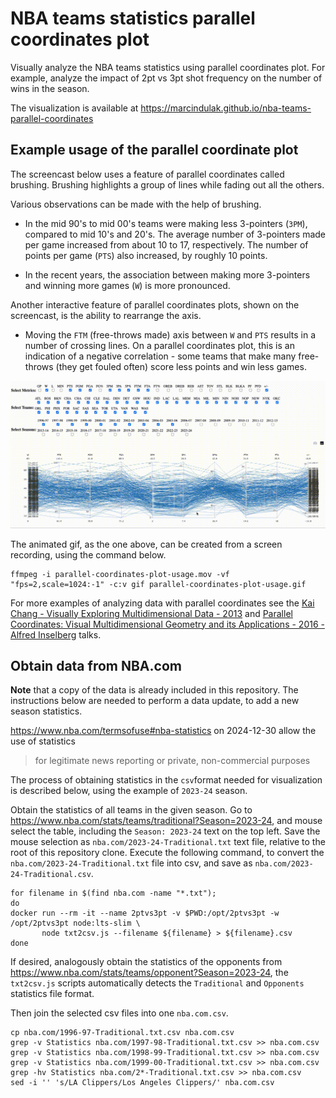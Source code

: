 # NBA teams statistics parallel coordinates plot

Visually analyze the NBA teams statistics using parallel coordinates plot.
For example, analyze the impact of 2pt vs 3pt shot frequency on the number of wins in the season.

The visualization is available at https://marcindulak.github.io/nba-teams-parallel-coordinates

## Example usage of the parallel coordinate plot

The screencast below uses a feature of parallel coordinates called brushing.
Brushing highlights a group of lines while fading out all the others.

Various observations can be made with the help of brushing.

- In the mid 90's to mid 00's teams were making less 3-pointers (`3PM`), compared to mid 10's and 20's.
  The average number of 3-pointers made per game increased from about 10 to 17, respectively.
  The number of points per game (`PTS`) also increased, by roughly 10 points.

- In the recent years, the association between making more 3-pointers and winning more games (`W`) is more pronounced.

Another interactive feature of parallel coordinates plots, shown on the screencast, is the ability to rearrange the axis.

- Moving the `FTM` (free-throws made) axis between `W` and `PTS` results in a number of crossing lines.
  On a parallel coordinates plot, this is an indication of a negative correlation - some teams that make many free-throws (they get fouled often) score less points and win less games.

![parallel-coordinates-plot-usage.git](./parallel-coordinates-plot-usage.gif)

The animated gif, as the one above, can be created from a screen recording, using the command below.

```shell
ffmpeg -i parallel-coordinates-plot-usage.mov -vf "fps=2,scale=1024:-1" -c:v gif parallel-coordinates-plot-usage.gif
```

For more examples of analyzing data with parallel coordinates see the
[Kai Chang - Visually Exploring Multidimensional Data - 2013](https://www.youtube.com/watch?v=ypc7Ul9LkxA)
and
[Parallel Coordinates: Visual Multidimensional Geometry and its Applications - 2016 - Alfred Inselberg](https://www.youtube.com/watch?v=aTkzWEB14Lo) talks.

## Obtain data from NBA.com

**Note** that a copy of the data is already included in this repository.
The instructions below are needed to perform a data update, to add a new season statistics.

https://www.nba.com/termsofuse#nba-statistics on 2024-12-30 allow the use of statistics

> for legitimate news reporting or private, non-commercial purposes

The process of obtaining statistics in the `csv`format needed for visualization is described below,
using the example of `2023-24` season.

Obtain the statistics of all teams in the given season.
Go to https://www.nba.com/stats/teams/traditional?Season=2023-24,
and mouse select the table, including the `Season: 2023-24` text on the top left.
Save the mouse selection as `nba.com/2023-24-Traditional.txt` text file, relative to the root of this repository clone.
Execute the following command, to convert the `nba.com/2023-24-Traditional.txt` file into csv,
and save as `nba.com/2023-24-Traditional.csv`.

```shell
for filename in $(find nba.com -name "*.txt");
do
docker run --rm -it --name 2ptvs3pt -v $PWD:/opt/2ptvs3pt -w /opt/2ptvs3pt node:lts-slim \
       node txt2csv.js --filename ${filename} > ${filename}.csv
done
```

If desired, analogously obtain the statistics of the opponents from https://www.nba.com/stats/teams/opponent?Season=2023-24,
the `txt2csv.js` scripts automatically detects the `Traditional` and `Opponents` statistics file format.

Then join the selected csv files into one `nba.com.csv`.

```shell
cp nba.com/1996-97-Traditional.txt.csv nba.com.csv
grep -v Statistics nba.com/1997-98-Traditional.txt.csv >> nba.com.csv
grep -v Statistics nba.com/1998-99-Traditional.txt.csv >> nba.com.csv
grep -v Statistics nba.com/1999-00-Traditional.txt.csv >> nba.com.csv
grep -hv Statistics nba.com/2*-Traditional.txt.csv >> nba.com.csv
sed -i '' 's/LA Clippers/Los Angeles Clippers/' nba.com.csv
```

